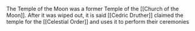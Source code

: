 The Temple of the Moon was a former Temple of the [[Church of the Moon]]. After it was wiped out, it is said [[Cedric Druther]] claimed the temple for the [[Celestial Order]] and uses it to perform their ceremonies

